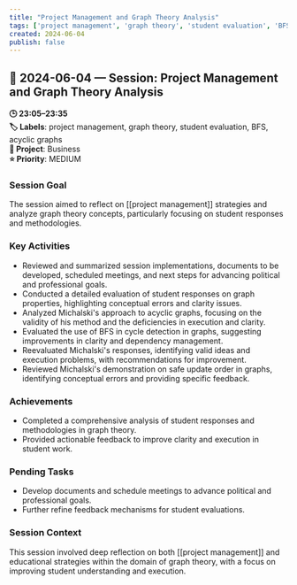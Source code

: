 ```yaml
---
title: "Project Management and Graph Theory Analysis"
tags: ['project management', 'graph theory', 'student evaluation', 'BFS', 'acyclic graphs']
created: 2024-06-04
publish: false
---
```


## 📅 2024-06-04 — Session: Project Management and Graph Theory Analysis

**🕒 23:05–23:35**  
**🏷️ Labels**: project management, graph theory, student evaluation, BFS, acyclic graphs  
**📂 Project**: Business  
**⭐ Priority**: MEDIUM  


### Session Goal
The session aimed to reflect on [[project management]] strategies and analyze graph theory concepts, particularly focusing on student responses and methodologies.

### Key Activities
- Reviewed and summarized session implementations, documents to be developed, scheduled meetings, and next steps for advancing political and professional goals.
- Conducted a detailed evaluation of student responses on graph properties, highlighting conceptual errors and clarity issues.
- Analyzed Michalski's approach to acyclic graphs, focusing on the validity of his method and the deficiencies in execution and clarity.
- Evaluated the use of BFS in cycle detection in graphs, suggesting improvements in clarity and dependency management.
- Reevaluated Michalski's responses, identifying valid ideas and execution problems, with recommendations for improvement.
- Reviewed Michalski's demonstration on safe update order in graphs, identifying conceptual errors and providing specific feedback.

### Achievements
- Completed a comprehensive analysis of student responses and methodologies in graph theory.
- Provided actionable feedback to improve clarity and execution in student work.

### Pending Tasks
- Develop documents and schedule meetings to advance political and professional goals.
- Further refine feedback mechanisms for student evaluations.

### Session Context
This session involved deep reflection on both [[project management]] and educational strategies within the domain of graph theory, with a focus on improving student understanding and execution.
